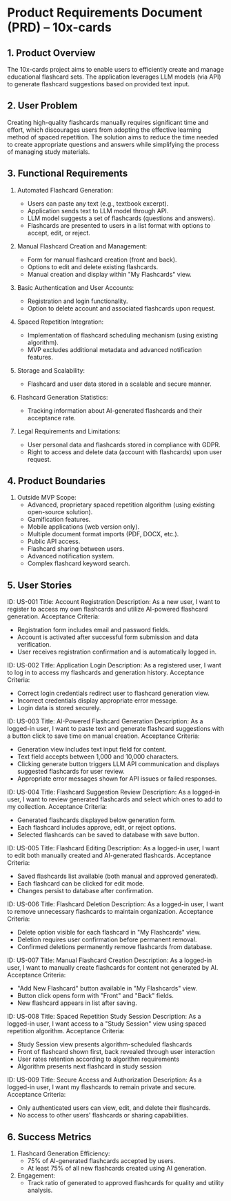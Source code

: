 # Product Requirements Document (PRD) – 10x-cards

## 1. Product Overview
The 10x-cards project aims to enable users to efficiently create and manage educational flashcard sets. The application leverages LLM models (via API) to generate flashcard suggestions based on provided text input.

## 2. User Problem
Creating high-quality flashcards manually requires significant time and effort, which discourages users from adopting the effective learning method of spaced repetition. The solution aims to reduce the time needed to create appropriate questions and answers while simplifying the process of managing study materials.

## 3. Functional Requirements
1. Automated Flashcard Generation:
   - Users can paste any text (e.g., textbook excerpt).
   - Application sends text to LLM model through API.
   - LLM model suggests a set of flashcards (questions and answers).
   - Flashcards are presented to users in a list format with options to accept, edit, or reject.

2. Manual Flashcard Creation and Management:
   - Form for manual flashcard creation (front and back).
   - Options to edit and delete existing flashcards.
   - Manual creation and display within "My Flashcards" view.

3. Basic Authentication and User Accounts:
   - Registration and login functionality.
   - Option to delete account and associated flashcards upon request.

4. Spaced Repetition Integration:
   - Implementation of flashcard scheduling mechanism (using existing algorithm).
   - MVP excludes additional metadata and advanced notification features.

5. Storage and Scalability:
   - Flashcard and user data stored in a scalable and secure manner.

6. Flashcard Generation Statistics:
   - Tracking information about AI-generated flashcards and their acceptance rate.

7. Legal Requirements and Limitations:
   - User personal data and flashcards stored in compliance with GDPR.
   - Right to access and delete data (account with flashcards) upon user request.

## 4. Product Boundaries
1. Outside MVP Scope:
   - Advanced, proprietary spaced repetition algorithm (using existing open-source solution).
   - Gamification features.
   - Mobile applications (web version only).
   - Multiple document format imports (PDF, DOCX, etc.).
   - Public API access.
   - Flashcard sharing between users.
   - Advanced notification system.
   - Complex flashcard keyword search.

## 5. User Stories

ID: US-001
Title: Account Registration
Description: As a new user, I want to register to access my own flashcards and utilize AI-powered flashcard generation.
Acceptance Criteria:
- Registration form includes email and password fields.
- Account is activated after successful form submission and data verification.
- User receives registration confirmation and is automatically logged in.

ID: US-002
Title: Application Login
Description: As a registered user, I want to log in to access my flashcards and generation history.
Acceptance Criteria:
- Correct login credentials redirect user to flashcard generation view.
- Incorrect credentials display appropriate error message.
- Login data is stored securely.

ID: US-003
Title: AI-Powered Flashcard Generation
Description: As a logged-in user, I want to paste text and generate flashcard suggestions with a button click to save time on manual creation.
Acceptance Criteria:
- Generation view includes text input field for content.
- Text field accepts between 1,000 and 10,000 characters.
- Clicking generate button triggers LLM API communication and displays suggested flashcards for user review.
- Appropriate error messages shown for API issues or failed responses.

ID: US-004
Title: Flashcard Suggestion Review
Description: As a logged-in user, I want to review generated flashcards and select which ones to add to my collection.
Acceptance Criteria:
- Generated flashcards displayed below generation form.
- Each flashcard includes approve, edit, or reject options.
- Selected flashcards can be saved to database with save button.

ID: US-005
Title: Flashcard Editing
Description: As a logged-in user, I want to edit both manually created and AI-generated flashcards.
Acceptance Criteria:
- Saved flashcards list available (both manual and approved generated).
- Each flashcard can be clicked for edit mode.
- Changes persist to database after confirmation.

ID: US-006
Title: Flashcard Deletion
Description: As a logged-in user, I want to remove unnecessary flashcards to maintain organization.
Acceptance Criteria:
- Delete option visible for each flashcard in "My Flashcards" view.
- Deletion requires user confirmation before permanent removal.
- Confirmed deletions permanently remove flashcards from database.

ID: US-007
Title: Manual Flashcard Creation
Description: As a logged-in user, I want to manually create flashcards for content not generated by AI.
Acceptance Criteria:
- "Add New Flashcard" button available in "My Flashcards" view.
- Button click opens form with "Front" and "Back" fields.
- New flashcard appears in list after saving.

ID: US-008
Title: Spaced Repetition Study Session
Description: As a logged-in user, I want access to a "Study Session" view using spaced repetition algorithm.
Acceptance Criteria:
- Study Session view presents algorithm-scheduled flashcards
- Front of flashcard shown first, back revealed through user interaction
- User rates retention according to algorithm requirements
- Algorithm presents next flashcard in study session

ID: US-009
Title: Secure Access and Authorization
Description: As a logged-in user, I want my flashcards to remain private and secure.
Acceptance Criteria:
- Only authenticated users can view, edit, and delete their flashcards.
- No access to other users' flashcards or sharing capabilities.

## 6. Success Metrics
1. Flashcard Generation Efficiency:
   - 75% of AI-generated flashcards accepted by users.
   - At least 75% of all new flashcards created using AI generation.
2. Engagement:
   - Track ratio of generated to approved flashcards for quality and utility analysis.
